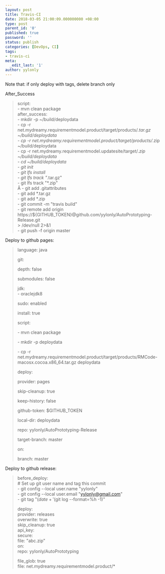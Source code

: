 ```yaml
---
layout: post
title: Travis-CI
date: 2018-03-05 21:00:09.000000000 +08:00
type: post
parent_id: '0'
published: true
password: ''
status: publish
categories: [DevOps, CI]
tags:
- travis-ci
meta:
  _edit_last: '1'
author: yylonly
---
```


Note that: if only deploy with tags, delete branch only

After_Success

> script:  
> \- mvn clean package  
> after_success:  
> \- mkdir -p ~/build/deploydata  
> \- cp -r net.mydreamy.requirementmodel.product/target/products/*.tar.gz ~/build/deploydata  
> \- cp -r net.mydreamy.requirementmodel.product/target/products/*.zip ~/build/deploydata  
> \- cp -r net.mydreamy.requirementmodel.updatesite/target/*.zip ~/build/deploydata  
> \- cd ~/build/deploydata  
> \- git init  
> \- git lfs install  
> \- git lfs track "*.tar.gz"  
> \- git lfs track "*.zip"  
> Â \- git add .gitattributes  
> \- git add *.tar.gz  
> \- git add *.zip  
> \- git commit -m "travis build"  
> \- git remote add origin https://${GITHUB_TOKEN}@github.com/yylonly/AutoPrototyping-Release.git  
> \> /dev/null 2>&1  
> \- git push -f origin master

Deploy to github pages:

> language: java
>
> git:
>
> depth: false
>
> submodules: false
>
> jdk:  
> \- oraclejdk8
>
> sudo: enabled
>
> install: true
>
> script:
>
> \- mvn clean package
>
> \- mkdir -p deploydata
>
> \- cp -r net.mydreamy.requirementmodel.product/target/products/RMCode-macosx.cocoa.x86_64.tar.gz deploydata
>
> deploy:
>
> provider: pages
>
> skip-cleanup: true
>
> keep-history: false
>
> github-token: $GITHUB_TOKEN
>
> local-dir: deploydata
>
> repo: yylonly/AutoPrototyping-Release
>
> target-branch: master
>
> on:
>
> branch: master

Deploy to github release:

> before_deploy:  
> \# Set up git user name and tag this commit  
> \- git config --local user.name "yylonly"  
> \- git config --local user.email "yylonly@gmail.com"  
> \- git tag "$(date +'%Y%m%d%H%M%S')-$(git log --format=%h -1)"
>
> deploy:  
> provider: releases  
> overwrite: true  
> skip_cleanup: true  
> api_key:  
> secure:  
> file: "abc.zip"  
> on:  
> repo: yylonly/AutoPrototyping
>
> file_glob: true  
> file: net.mydreamy.requirementmodel.product/*
